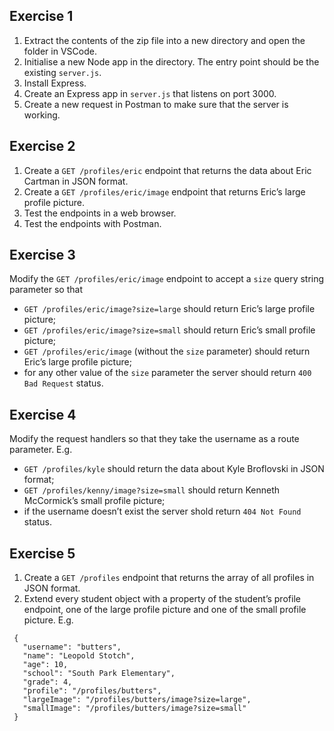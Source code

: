 Exercise 1
----------

1.  Extract the contents of the zip file into a new directory and open the folder in VSCode.
2.  Initialise a new Node app in the directory. The entry point should be the existing `server.js`.
3.  Install Express.
4.  Create an Express app in `server.js` that listens on port 3000.
5.  Create a new request in Postman to make sure that the server is working.

Exercise 2
----------

1.  Create a `GET /profiles/eric` endpoint that returns the data about Eric Cartman in JSON format.
2.  Create a `GET /profiles/eric/image` endpoint that returns Eric’s large profile picture.
3.  Test the endpoints in a web browser.
4.  Test the endpoints with Postman.

Exercise 3
----------

Modify the `GET /profiles/eric/image` endpoint to accept a `size` query string parameter so that

-   `GET /profiles/eric/image?size=large` should return Eric’s large profile picture;
-   `GET /profiles/eric/image?size=small` should return Eric’s small profile picture;
-   `GET /profiles/eric/image` (without the `size` parameter) should return Eric’s large profile picture;
-   for any other value of the `size` parameter the server should return `400 Bad Request` status.

Exercise 4
----------

Modify the request handlers so that they take the username as a route parameter. E.g.

-   `GET /profiles/kyle` should return the data about Kyle Broflovski in JSON format;
-   `GET /profiles/kenny/image?size=small` should return Kenneth McCormick’s small profile picture;
-   if the username doesn’t exist the server shold return `404 Not Found` status.

Exercise 5
----------

1.  Create a `GET /profiles` endpoint that returns the array of all profiles in JSON format.
2.  Extend every student object with a property of the student’s profile endpoint, one of the large profile picture and one of the small profile picture. E.g.

<!-- -->

     {
       "username": "butters",
       "name": "Leopold Stotch",
       "age": 10,
       "school": "South Park Elementary",
       "grade": 4,
       "profile": "/profiles/butters",
       "largeImage": "/profiles/butters/image?size=large",
       "smallImage": "/profiles/butters/image?size=small"
     }
